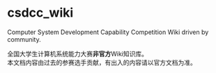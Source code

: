 # csdcc_wiki

Computer System Development Capability Competition Wiki driven by community.

全国大学生计算机系统能力大赛**非官方**Wiki知识库。  
本文档内容由过去的参赛选手贡献，有出入的内容请以官方文档为准。